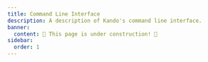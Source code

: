 ```yaml
---
title: Command Line Interface
description: A description of Kando's command line interface.
banner:
  content: 🚧 This page is under construction! 🚧
sidebar:
  order: 1
---
```

